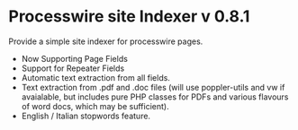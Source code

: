 Processwire site Indexer v 0.8.1
===================================

Provide a simple site indexer for processwire pages.
  - Now Supporting Page Fields
  - Support for Repeater Fields
  - Automatic text extraction from all fields.
 - Text extraction from .pdf and .doc files (will use poppler-utils and vw if avaialable, but includes pure PHP classes for PDFs and various flavours of word docs, which may be sufficient).
  - English / Italian stopwords feature.
